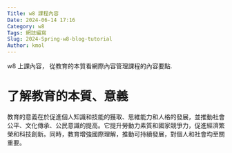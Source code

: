 ```yaml
---
Title: w8 課程內容
Date: 2024-06-14 17:16
Category: w8
Tags: 網誌編寫
Slug: 2024-Spring-w8-blog-tutorial
Author: kmol
---
```


w8 上課內容， 從教育的本質看網際內容管理課程的內容要點.

<!-- PELICAN_END_SUMMARY -->

# 了解教育的本質、意義
教育的意義在於促進個人知識和技能的獲取、思維能力和人格的發展，並推動社會公平、文化傳承、公民意識的提高。它提升勞動力素質和國家競爭力，促進經濟繁榮和科技創新。同時，教育增強國際理解，推動可持續發展，對個人和社會均至關重要。
 
